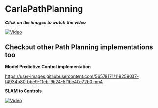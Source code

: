 


# CarlaPathPlanning

**_Click on the images to watch the video_**

[![Video](https://img.youtube.com/vi/OiCYOhngpHg/0.jpg)](https://www.youtube.com/watch?v=OiCYOhngpHg "Live implementation")

## Checkout other Path Planning implementations too

**Model Predictive Control implementation**

https://user-images.githubusercontent.com/56578171/119259037-f4934b80-bbe9-11eb-9b24-5f1be40e72b0.mp4

**SLAM to Controls**

[![Video](https://img.youtube.com/vi/XEGAcJXt200/0.jpg)](https://www.youtube.com/watch?v=XEGAcJXt200 "Live implementation")
